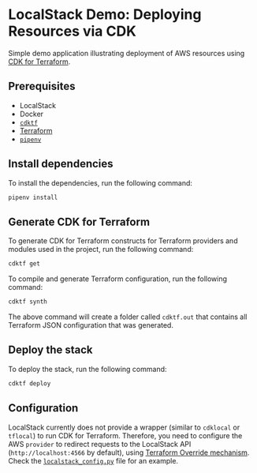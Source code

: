 # LocalStack Demo: Deploying Resources via CDK

Simple demo application illustrating deployment of AWS resources using [CDK for Terraform](https://developer.hashicorp.com/terraform/cdktf).

## Prerequisites

* LocalStack
* Docker
* [`cdktf`](https://developer.hashicorp.com/terraform/tutorials/cdktf/cdktf-install)
* [Terraform](https://developer.hashicorp.com/terraform/downloads)
* [`pipenv`](https://pipenv.pypa.io/en/latest/)

## Install dependencies

To install the dependencies, run the following command:

```bash
pipenv install
```

## Generate CDK for Terraform

To generate CDK for Terraform constructs for Terraform providers and modules used in the project, run the following command:

```bash
cdktf get
```

To compile and generate Terraform configuration, run the following command:

```bash
cdktf synth
```

The above command will create a folder called `cdktf.out` that contains all Terraform JSON configuration that was generated.

## Deploy the stack

To deploy the stack, run the following command:

```bash
cdktf deploy
```

## Configuration

LocalStack currently does not provide a wrapper (similar to `cdklocal` or `tflocal`) to run CDK for Terraform. Therefore, you need to configure the AWS `provider` to redirect requests to the LocalStack API (`http://localhost:4566` by default), using [Terraform Override mechanism](https://developer.hashicorp.com/terraform/language/files/override). Check the [`localstack_config.py`](./localstack_config.py) file for an example.
